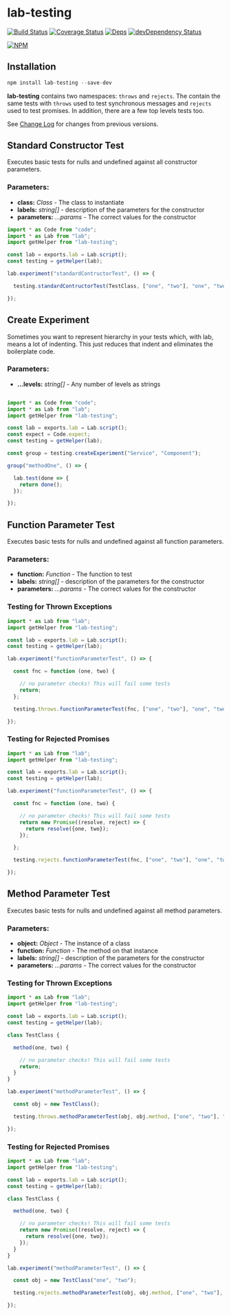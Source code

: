# lab-testing

[![Build Status](https://travis-ci.org/midknight41/lab-testing.svg?branch=master)](https://travis-ci.org/midknight41/lab-testing) [![Coverage Status](https://coveralls.io/repos/github/midknight41/lab-testing/badge.svg?branch=master)](https://coveralls.io/github/midknight41/lab-testing?branch=master)
[![Deps](https://david-dm.org/midknight41/lab-testing.svg)](https://david-dm.org/midknight41/lab-testing?info=dependencies) [![devDependency Status](https://david-dm.org/midknight41/lab-testing/dev-status.svg)](https://david-dm.org/midknight41/lab-testing?info=devDependencies)

[![NPM](https://nodei.co/npm/lab-testing.png?downloads=true)](https://www.npmjs.com/package/lab-testing/)

## Installation

```js
npm install lab-testing --save-dev
```

**lab-testing** contains two namespaces: ```throws``` and ```rejects```. The contain the same tests with ```throws``` used to test synchronous messages and ```rejects``` used to test promises. In addition, there are a few top levels tests too.

See [Change Log](./CHANGELOG.md) for changes from previous versions.

## Standard Constructor Test
Executes basic tests for nulls and undefined against all constructor parameters.

### Parameters:

- **class:** *Class* - The class to instantiate
- **labels:** *string[]* - description of the parameters for the constructor
- **parameters:** *...params* - The correct values for the constructor

```js
import * as Code from "code";
import * as Lab from "lab";
import getHelper from "lab-testing";

const lab = exports.lab = Lab.script();
const testing = getHelper(lab);

lab.experiment("standardContructorTest", () => {

  testing.standardContructorTest(TestClass, ["one", "two"], "one", "two");

});
```

## Create Experiment
Sometimes you want to represent hierarchy in your tests which, with lab, means a lot of indenting. This just reduces that indent and eliminates the boilerplate code.

### Parameters:

- **...levels:** *string[]* - Any number of levels as strings

```js

import * as Code from "code";
import * as Lab from "lab";
import getHelper from "lab-testing";

const lab = exports.lab = Lab.script();
const expect = Code.expect;
const testing = getHelper(lab);

const group = testing.createExperiment("Service", "Component");

group("methodOne", () => {

  lab.test(done => {
    return done();
  });

});
```

## Function Parameter Test
Executes basic tests for nulls and undefined against all function parameters.

### Parameters:

- **function:** *Function* - The function to test
- **labels:** *string[]* - description of the parameters for the constructor
- **parameters:** *...params* - The correct values for the constructor

### Testing for Thrown Exceptions

```js
import * as Lab from "lab";
import getHelper from "lab-testing";

const lab = exports.lab = Lab.script();
const testing = getHelper(lab);

lab.experiment("functionParameterTest", () => {

  const fnc = function (one, two) {

    // no parameter checks! This will fail some tests
    return;
  };

  testing.throws.functionParameterTest(fnc, ["one", "two"], "one", "two");

});
```

### Testing for Rejected Promises

```js
import * as Lab from "lab";
import getHelper from "lab-testing";

const lab = exports.lab = Lab.script();
const testing = getHelper(lab);

lab.experiment("functionParameterTest", () => {

  const fnc = function (one, two) {

    // no parameter checks! This will fail some tests
    return new Promise((resolve, reject) => {
      return resolve({one, two});
    });

  };

  testing.rejects.functionParameterTest(fnc, ["one", "two"], "one", "two");

});
```

## Method Parameter Test
Executes basic tests for nulls and undefined against all method parameters.

### Parameters:

- **object:** *Object* - The instance of a class
- **function:** *Function* - The method on that instance
- **labels:** *string[]* - description of the parameters for the constructor
- **parameters:** *...params* - The correct values for the constructor

### Testing for Thrown Exceptions

```js
import * as Lab from "lab";
import getHelper from "lab-testing";

const lab = exports.lab = Lab.script();
const testing = getHelper(lab);

class TestClass {

  method(one, two) {

    // no parameter checks! This will fail some tests
    return;      
  }
}

lab.experiment("methodParameterTest", () => {

  const obj = new TestClass();

  testing.throws.methodParameterTest(obj, obj.method, ["one", "two"], "one", "two");

});
```

### Testing for Rejected Promises

```js
import * as Lab from "lab";
import getHelper from "lab-testing";

const lab = exports.lab = Lab.script();
const testing = getHelper(lab);

class TestClass {

  method(one, two) {

    // no parameter checks! This will fail some tests
    return new Promise((resolve, reject) => {
      return resolve({one, two});
    });      
  }
}

lab.experiment("methodParameterTest", () => {

  const obj = new TestClass("one", "two");

  testing.rejects.methodParameterTest(obj, obj.method, ["one", "two"], "one", "two");

});
```

